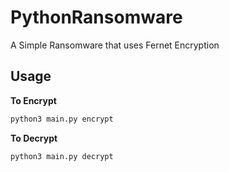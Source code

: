 # PythonRansomware
A Simple Ransomware that uses Fernet Encryption


## Usage
**To Encrypt**
```bash
python3 main.py encrypt 
```

**To Decrypt**
```bash
python3 main.py decrypt
```
